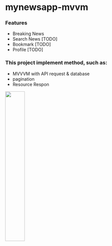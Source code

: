 # mynewsapp-mvvm

### Features
- Breaking News 
- Search News [TODO]
- Bookmark [TODO]
- Profile [TODO]

### This project implement method, such as:
- MVVVM with API request & database
- pagination
- Resource Respon

<img src="https://user-images.githubusercontent.com/52784596/231610865-bf71f718-dc35-4cc4-9295-f25c5853281f.png" width=35% height=35%>
